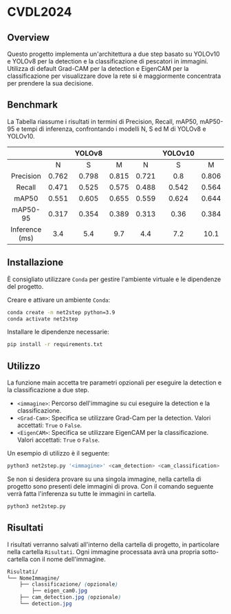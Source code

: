 # CVDL2024

## Overview

Questo progetto implementa un'architettura a due step basato su YOLOv10 e YOLOv8 per la detection e la classificazione di pescatori in immagini. Utilizza di default Grad-CAM per la detection e EigenCAM per la classificazione per visualizzare dove la rete si è maggiormente concentrata per prendere la sua decisione.

## Benchmark

La Tabella riassume i risultati in termini di Precision, Recall, mAP50, mAP50-95 e tempi di inferenza, confrontando i modelli N, S ed M di YOLOv8 e YOLOv10.

|          |            |   YOLOv8    |         |            |    YOLOv10  |         |
|:----------:|:------------:|:-------------:|:---------:|:------------:|:-------------:|:---------:|
|          | N          | S           | M       | N          | S           | M       |
| Precision| 0.762      | 0.798       | 0.815   | 0.721      | 0.8         | 0.806   |
| Recall   | 0.471      | 0.525       | 0.575   | 0.488      | 0.542       | 0.564   |
| mAP50    | 0.551      | 0.605       | 0.655   | 0.559      | 0.624       | 0.644   |
| mAP50-95 | 0.317      | 0.354       | 0.389   | 0.313      | 0.36        | 0.384   |
| Inference (ms) | 3.4   | 5.4         | 9.7     | 4.4        | 7.2         | 10.1    |


## Installazione

È consigliato utilizzare `Conda` per gestire l'ambiente virtuale e le dipendenze del progetto.

Creare e attivare un ambiente `Conda`:

```bash
conda create -n net2step python=3.9
conda activate net2step
```

Installare le dipendenze necessarie:
```bash
pip install -r requirements.txt
```

## Utilizzo

La funzione main accetta tre parametri opzionali per eseguire la detection e la classificazione a due step.

+ `<immagine>`: Percorso dell'immagine su cui eseguire la detection e la classificazione.
+ `<Grad-Cam>`: Specifica se utilizzare Grad-Cam per la detection. Valori accettati: `True` o `False`.
+ `<EigenCAM>`: Specifica se utilizzare EigenCAM per la classificazione. Valori accettati: `True` o `False`.

Un esempio di utilizzo è il seguente:

```bash
python3 net2step.py '<immagine>' <cam_detection> <cam_classification>
```

Se non si desidera provare su una singola immagine, nella cartella di progetto sono presenti dele immagini di prova.
Con il comando seguente verrà fatta l'inferenza su tutte le immagini in cartella.
```bash
python3 net2step.py
```

## Risultati

I risultati verranno salvati all'interno della cartella di progetto, in particolare nella cartella `Risultati`.
Ogni immagine processata avrà una propria sotto-cartella con il nome dell'immagine.

```css
Risultati/
└── NomeImmagine/
    ├── classificazione/ (opzionale)
        ├── eigen_cam0.jpg
    ├── cam_detection.jpg (opzionale)
    └── detection.jpg
```

